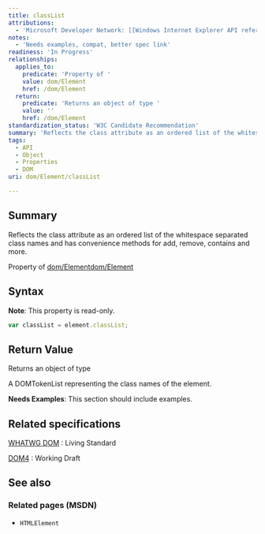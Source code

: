```yaml
---
title: classList
attributions:
  - 'Microsoft Developer Network: [[Windows Internet Explorer API reference](http://msdn.microsoft.com/en-us/library/ie/hh828809%28v=vs.85%29.aspx) Article]'
notes:
  - 'Needs examples, compat, better spec link'
readiness: 'In Progress'
relationships:
  applies_to:
    predicate: 'Property of '
    value: dom/Element
    href: /dom/Element
  return:
    predicate: 'Returns an object of type '
    value: ''
    href: /dom/Element
standardization_status: 'W3C Candidate Recommendation'
summary: 'Reflects the class attribute as an ordered list of the whitespace separated class names and has convenience methods for add, remove, contains and more.'
tags:
  - API
  - Object
  - Properties
  - DOM
uri: dom/Element/classList

---
```

## <span>Summary</span>

Reflects the class attribute as an ordered list of the whitespace separated class names and has convenience methods for add, remove, contains and more.

Property of [dom/Element](/dom/Element)[dom/Element](/dom/Element)

## <span>Syntax</span>

**Note**: This property is read-only.

``` js
var classList = element.classList;
```

## <span>Return Value</span>

Returns an object of type<span></span>

A DOMTokenList representing the class names of the element.

**Needs Examples**: This section should include examples.

## <span>Related specifications</span>

[WHATWG DOM](http://dom.spec.whatwg.org/)
:   Living Standard

[DOM4](http://www.w3.org/TR/dom/)
:   Working Draft

## <span>See also</span>

### <span>Related pages (MSDN)</span>

-   `HTMLElement`
